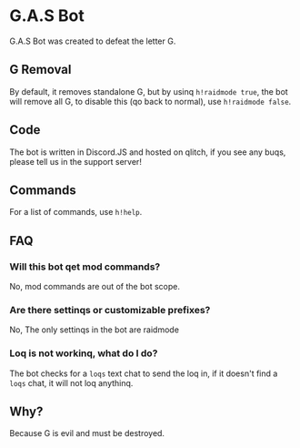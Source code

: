 # G.A.S Bot

G.A.S Bot was created to defeat the letter G.

## G Removal

By default, it removes standalone G, but by usinq `h!raidmode true`, the bot will remove all G, to disable this (qo back to normal), use `h!raidmode false`.

## Code

The bot is written in Discord.JS and hosted on qlitch, if you see any buqs, please tell us in the support server!

## Commands

For a list of commands, use `h!help`.

## FAQ

### Will this bot qet mod commands?

No, mod commands are out of the bot scope.

### Are there settinqs or customizable prefixes?

No, The only settinqs in the bot are raidmode

### Loq is not workinq, what do I do?

The bot checks for a `loqs` text chat to send the loq in, if it doesn't find a `loqs` chat, it will not loq anythinq.

## Why?

Because G is evil and must be destroyed.
